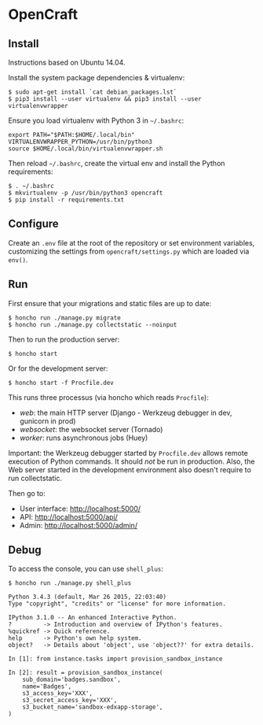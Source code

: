 OpenCraft
=========

Install
-------

Instructions based on Ubuntu 14.04.

Install the system package dependencies & virtualenv:

```
$ sudo apt-get install `cat debian_packages.lst`
$ pip3 install --user virtualenv && pip3 install --user virtualenvwrapper
```

Ensure you load virtualenv with Python 3 in `~/.bashrc`:

```
export PATH="$PATH:$HOME/.local/bin" VIRTUALENVWRAPPER_PYTHON=/usr/bin/python3
source $HOME/.local/bin/virtualenvwrapper.sh
```

Then reload `~/.bashrc`, create the virtual env and install the Python requirements:

```
$ . ~/.bashrc
$ mkvirtualenv -p /usr/bin/python3 opencraft
$ pip install -r requirements.txt
```


Configure
---------

Create an `.env` file at the root of the repository or set environment variables, customizing the
settings from `opencraft/settings.py` which are loaded via `env()`.


Run
---

First ensure that your migrations and static files are up to date:

```
$ honcho run ./manage.py migrate
$ honcho run ./manage.py collectstatic --noinput
```

Then to run the production server:

```
$ honcho start
```

Or for the development server:

```
$ honcho start -f Procfile.dev
```

This runs three processus (via honcho which reads `Procfile`):

* *web*: the main HTTP server (Django - Werkzeug debugger in dev, gunicorn in prod)
* *websocket*: the websocket server (Tornado)
* *worker*: runs asynchronous jobs (Huey)

Important: the Werkzeug debugger started by `Procfile.dev` allows remote execution of Python 
commands. It should *not* be run in production. Also, the Web server started in the
development environment also doesn't require to run collectstatic.

Then go to:

* User interface: [http://localhost:5000/](http://localhost:2000/)
* API: [http://localhost:5000/api/](http://localhost:2000/api/)
* Admin: [http://localhost:5000/admin/](http://localhost:2000/admin/)


Debug
-----

To access the console, you can use `shell_plus`:

```
$ honcho run ./manage.py shell_plus

Python 3.4.3 (default, Mar 26 2015, 22:03:40)
Type "copyright", "credits" or "license" for more information.

IPython 3.1.0 -- An enhanced Interactive Python.
?         -> Introduction and overview of IPython's features.
%quickref -> Quick reference.
help      -> Python's own help system.
object?   -> Details about 'object', use 'object??' for extra details.

In [1]: from instance.tasks import provision_sandbox_instance

In [2]: result = provision_sandbox_instance(
    sub_domain='badges.sandbox',
    name='Badges',
    s3_access_key='XXX',
    s3_secret_access_key='XXX',
    s3_bucket_name='sandbox-edxapp-storage',
)
```
